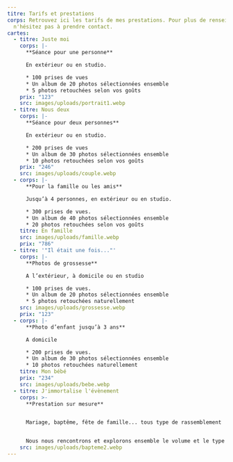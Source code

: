 ```yaml
---
titre: Tarifs et prestations
corps: Retrouvez ici les tarifs de mes prestations. Pour plus de renseignements,
  n'hésitez pas à prendre contact.
cartes:
  - titre: Juste moi
    corps: |-
      **Séance pour une personne**

      En extérieur ou en studio.

      * 100 prises de vues
      * Un album de 20 photos sélectionnées ensemble
      * 5 photos retouchées selon vos goûts
    prix: "123"
    src: images/uploads/portrait1.webp
  - titre: Nous deux
    corps: |-
      **Séance pour deux personnes**

      En extérieur ou en studio.

      * 200 prises de vues
      * Un album de 30 photos sélectionnées ensemble
      * 10 photos retouchées selon vos goûts
    prix: "246"
    src: images/uploads/couple.webp
  - corps: |-
      **Pour la famille ou les amis**

      Jusqu’à 4 personnes, en extérieur ou en studio.

      * 300 prises de vues. 
      * Un album de 40 photos sélectionnées ensemble
      * 20 photos retouchées selon vos goûts
    titre: En famille
    src: images/uploads/famille.webp
    prix: "786"
  - titre: '"Il était une fois..."'
    corps: |-
      **Photos de grossesse**

      A l’extérieur, à domicile ou en studio

      * 100 prises de vues.
      * Un album de 20 photos sélectionnées ensemble
      * 5 photos retouchées naturellement
    src: images/uploads/grossesse.webp
    prix: "123"
  - corps: |-
      **Photo d’enfant jusqu’à 3 ans**

      A domicile

      * 200 prises de vues.
      * Un album de 30 photos sélectionnées ensemble
      * 10 photos retouchées naturellement
    titre: Mon bébé
    prix: "234"
    src: images/uploads/bebe.webp
  - titre: J'immortalise l'évènement
    corps: >-
      **Prestation sur mesure**


      Mariage, baptême, fête de famille... tous type de rassemblement


      Nous nous rencontrons et explorons ensemble le volume et le type de prises de vue que souhaitez et j'établis ensuite le devis qui vous correspond
    src: images/uploads/bapteme2.webp
---
```

